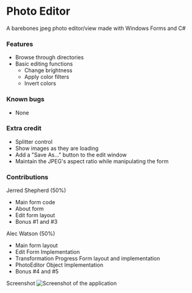 # Photo Editor
A barebones jpeg photo editor/view made with Windows Forms and C#

### Features
* Browse through directories
* Basic editing functions
    * Change brightness
    * Apply color filters
    * Invert colors

### Known bugs
* None

### Extra credit
* Splitter control
* Show images as they are loading
* Add a "Save As..." button to the edit window
* Maintain the JPEG's aspect ratio while manipulating the form

### Contributions
Jerred Shepherd (50%)
* Main form code
* About form
* Edit form layout
* Bonus #1 and #3

Alec Watson (50%)
* Main form layout
* Edit Form Implementation
* Transformation Progress Form layout and implementation
* PhotoEditor Object Implementation
* Bonus #4 and #5

Screenshot
![Screenshot of the application](https://i.imgur.com/VzhHM5C.png)